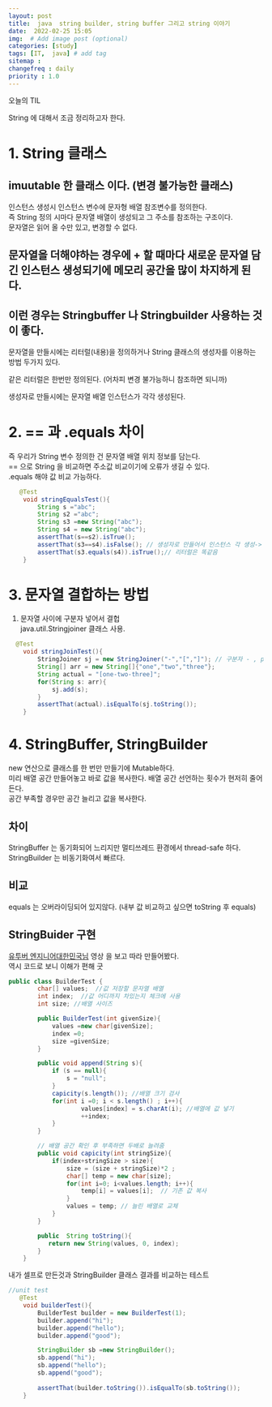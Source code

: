 ```yaml
---
layout: post
title:  java  string builder, string buffer 그리고 string 이야기
date:  2022-02-25 15:05
img:  # Add image post (optional)
categories: [study]
tags: [IT,  java] # add tag
sitemap :
changefreq : daily
priority : 1.0
---
```


오늘의 TIL   

String 에 대해서 조금 정리하고자 한다.  

# 1. String 클래스  
## imuutable 한 클래스 이다.  (변경 불가능한 클래스)  
인스턴스 생성시 인스턴스 변수에 문자형 배열 참조변수를 정의한다.  
즉 String  정의 시마다 문자열 배열이 생성되고 그 주소를 참조하는 구조이다.  
문자열은 읽어 올 수만 있고, 변경할 수 없다.    

## 문자열을 더해야하는 경우에 + 할 때마다 새로운 문자열 담긴 인스턴스 생성되기에 메모리 공간을 많이 차지하게 된다. 
## 이런 경우는 Stringbuffer 나 Stringbuilder 사용하는 것이 좋다.

문자열을 만들시에는 리터럴(내용)을 정의하거나 String 클래스의 생성자를 이용하는 방법 두가지 있다.  

같은 리터럴은 한번만 정의된다. (어차피 변경 불가능하니 참조하면 되니까)  

생성자로 만들시에는 문자열 배열 인스턴스가 각각 생성된다.  

# 2. == 과 .equals 차이 
즉 우리가 String 변수 정의한 건 문자열 배열 위치 정보를 담는다.   
== 으로 String 을 비교하면 주소값 비교이기에 오류가 생길 수 있다.    
.equals 해야 값 비교 가능하다.   

~~~java
   @Test
    void stringEqualsTest(){
        String s ="abc";
        String s2 ="abc";
        String s3 =new String("abc");
        String s4 = new String("abc");
        assertThat(s==s2).isTrue();
        assertThat(s3==s4).isFalse(); // 생성자로 만들어서 인스턴스 각 생성-> 주소 다름 
        assertThat(s3.equals(s4)).isTrue();// 리터럴은 똑같음 
    }

~~~

# 3. 문자열 결합하는 방법 
1) 문자열 사이에 구분자 넣어서 결헙   
java.util.Stringjoiner 클래스 사용. 
~~~java
  @Test
    void stringJoinTest(){
        StringJoiner sj = new StringJoiner("-","[","]"); // 구분자 - , prefix [, suffix ]
        String[] arr = new String[]{"one","two","three"};
        String actual = "[one-two-three]";
        for(String s: arr){
            sj.add(s);
        }
        assertThat(actual).isEqualTo(sj.toString());
    }

~~~

# 4. StringBuffer, StringBuilder
new 연산으로 클래스를 한 번만 만들기에 Mutable하다.  
미리 배열 공간 만들어놓고 바로 값을 복사한다. 배열 공간 선언하는 횟수가 현저히 줄어든다.  
공간 부족할 경우만 공간 늘리고 값을 복사한다.  

## 차이 
StringBuffer 는  동기화되어 느리지만 멀티쓰레드 환경에서 thread-safe 하다.  
StringBuilder 는 비동기화여서 빠르다.  

## 비교 
 equals 는 오버라이딩되어 있지않다. (내부 값 비교하고 싶으면 toString 후 equals)

 ## StringBuider 구현    
[유투버 엔지니어대한민국님](https://www.youtube.com/watch?v=gc7bo5_bxdA) 영상 을 보고 따라 만들어봤다.   
역시 코드로 보니 이해가 편해  굿

~~~java
public class BuilderTest {
        char[] values;  //값 저장할 문자열 배열
        int index;  //값 어디까지 차있는지 체크에 사용
        int size; //배열 사이즈

        public BuilderTest(int givenSize){
            values =new char[givenSize];
            index =0;
            size =givenSize;
        }

        public void append(String s){
            if (s == null){
                s = "null";
            }
            capicity(s.length()); //배열 크기 검사 
            for(int i =0; i < s.length() ; i++){
                    values[index] = s.charAt(i); //배열에 값 넣기
                    ++index;
            }
        }

        // 배열 공간 확인 후 부족하면 두배로 늘려줌
        public void capicity(int stringSize){
            if(index+stringSize > size){
                size = (size + stringSize)*2 ;
                char[] temp = new char[size];
                for(int i=0; i<values.length; i++){
                    temp[i] = values[i];  // 기존 값 복사
                }
                values = temp; // 늘린 배열로 교체
            }
        }

        public  String toString(){
           return new String(values, 0, index);
        }
    }
~~~

내가 셀프로 만든것과 StringBuilder 클래스 결과를 비교하는 테스트 

~~~java
//unit test
   @Test
    void builderTest(){
        BuilderTest builder = new BuilderTest(1);
        builder.append("hi");
        builder.append("hello");
        builder.append("good");

        StringBuilder sb =new StringBuilder();
        sb.append("hi");
        sb.append("hello");
        sb.append("good");
        
        assertThat(builder.toString()).isEqualTo(sb.toString());
    }
~~~~


